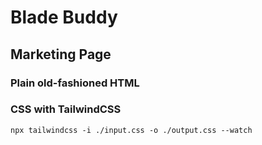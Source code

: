 # Blade Buddy

## Marketing Page

### Plain old-fashioned HTML

### CSS with TailwindCSS

`npx tailwindcss -i ./input.css -o ./output.css --watch`
